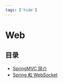 ```yaml
---
tags: ['hide']
---
```



# Web

## 目录

* [SpringMVC 简介](spring-mvc-introduction.html)
* [Spring 和 WebSocket](spring-and-websocket.html)
